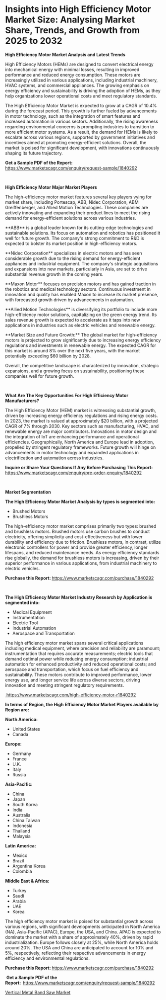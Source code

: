 <p><h1>Insights into High Efficiency Motor Market Size: Analysing Market Share, Trends, and Growth from 2025 to 2032</h1></p><p><strong>High Efficiency Motor Market Analysis and Latest Trends</strong></p>
<p><p>High Efficiency Motors (HEMs) are designed to convert electrical energy into mechanical energy with minimal losses, resulting in improved performance and reduced energy consumption. These motors are increasingly utilized in various applications, including industrial machinery, HVAC systems, and commercial appliances. The growing emphasis on energy efficiency and sustainability is driving the adoption of HEMs, as they help organizations lower operational costs and meet regulatory standards.</p><p>The High Efficiency Motor Market is expected to grow at a CAGR of 10.4% during the forecast period. This growth is further fueled by advancements in motor technology, such as the integration of smart features and increased automation in various sectors. Additionally, the rising awareness regarding environmental concerns is prompting industries to transition to more efficient motor systems. As a result, the demand for HEMs is likely to escalate across various regions, supported by government initiatives and incentives aimed at promoting energy-efficient solutions. Overall, the market is poised for significant development, with innovations continuously shaping its future trajectory.</p></p>
<p><strong>Get a Sample PDF of the Report:&nbsp;</strong> <a href="https://www.marketscagr.com/enquiry/request-sample/1840292?utm_campaign=1848&utm_medium=2&utm_source=Github&utm_content=ia&utm_term=22022025&utm_id=high-efficiency-motor">https://www.marketscagr.com/enquiry/request-sample/1840292</a></p>
<p>&nbsp;</p>
<p><strong>High Efficiency Motor Major Market Players</strong></p>
<p><p>The high-efficiency motor market features several key players vying for market share, including Portescap, ABB, Nidec Corporation, ABM Greiffenberger, and Allied Motion Technologies. These companies are actively innovating and expanding their product lines to meet the rising demand for energy-efficient solutions across various industries.</p><p>**ABB** is a global leader known for its cutting-edge technologies and sustainable solutions. Its focus on automation and robotics has positioned it well for future growth. The company's strong commitment to R&D is expected to bolster its market position in high-efficiency motors.</p><p>**Nidec Corporation** specializes in electric motors and has seen considerable growth due to the rising demand for energy-efficient appliances and industrial equipment. The company's strategic acquisitions and expansions into new markets, particularly in Asia, are set to drive substantial revenue growth in the coming years.</p><p>**Maxon Motor** focuses on precision motors and has gained traction in the robotics and medical technology sectors. Continuous investment in innovation and quality has enabled Maxon to increase its market presence, with forecasted growth driven by advancements in automation.</p><p>**Allied Motion Technologies** is diversifying its portfolio to include more high-efficiency motor solutions, capitalizing on the green energy trend. Its sales revenue growth is expected to accelerate as it taps into new applications in industries such as electric vehicles and renewable energy.</p><p>**Market Size and Future Growth:** The global market for high-efficiency motors is projected to grow significantly due to increasing energy efficiency regulations and investments in renewable energy. The expected CAGR for this market is around 8% over the next five years, with the market potentially exceeding $60 billion by 2028.</p><p>Overall, the competitive landscape is characterized by innovation, strategic expansions, and a growing focus on sustainability, positioning these companies well for future growth.</p></p>
<p>&nbsp;</p>
<p><strong>What Are The Key Opportunities For High Efficiency Motor Manufacturers?</strong></p>
<p><p>The High Efficiency Motor (HEM) market is witnessing substantial growth, driven by increasing energy efficiency regulations and rising energy costs. In 2023, the market is valued at approximately $20 billion, with a projected CAGR of 7% through 2030. Key sectors such as manufacturing, HVAC, and renewable energy are major contributors. Innovations in motor design and the integration of IoT are enhancing performance and operational efficiencies. Geographically, North America and Europe lead in adoption, propelled by stringent regulatory frameworks. Future growth will hinge on advancements in motor technology and expanded applications in electrification and automation across industries.</p></p>
<p><strong>Inquire or Share Your Questions If Any Before Purchasing This Report:</strong> <a href="https://www.marketscagr.com/enquiry/pre-order-enquiry/1840292?utm_campaign=1848&utm_medium=2&utm_source=Github&utm_content=ia&utm_term=22022025&utm_id=high-efficiency-motor">https://www.marketscagr.com/enquiry/pre-order-enquiry/1840292</a></p>
<p>&nbsp;</p>
<p><strong>Market Segmentation</strong></p>
<p><strong>The High Efficiency Motor Market Analysis by types is segmented into:</strong></p>
<p><ul><li>Brushed Motors</li><li>Brushless Motors</li></ul></p>
<p><p>The high-efficiency motor market comprises primarily two types: brushed and brushless motors. Brushed motors use carbon brushes to conduct electricity, offering simplicity and cost-effectiveness but with lower durability and efficiency due to friction. Brushless motors, in contrast, utilize electronic controllers for power and provide greater efficiency, longer lifespans, and reduced maintenance needs. As energy efficiency standards rise globally, the demand for brushless motors is increasing, driven by their superior performance in various applications, from industrial machinery to electric vehicles.</p></p>
<p><strong>Purchase this Report:&nbsp;</strong><a href="https://www.marketscagr.com/purchase/1840292?utm_campaign=1848&utm_medium=2&utm_source=Github&utm_content=ia&utm_term=22022025&utm_id=high-efficiency-motor">https://www.marketscagr.com/purchase/1840292</a></p>
<p>&nbsp;</p>
<p><strong>The High Efficiency Motor Market Industry Research by Application is segmented into:</strong></p>
<p><ul><li>Medical Equipment</li><li>Instrumentation</li><li>Electric Tool</li><li>Industrial Automation</li><li>Aerospace and Transportation</li></ul></p>
<p><p>The high efficiency motor market spans several critical applications including medical equipment, where precision and reliability are paramount; instrumentation that requires accurate measurements; electric tools that demand optimal power while reducing energy consumption; industrial automation for enhanced productivity and reduced operational costs; and aerospace and transportation, which focus on fuel efficiency and sustainability. These motors contribute to improved performance, lower energy use, and longer service life across diverse sectors, driving innovation and meeting stringent regulatory requirements.</p></p>
<p><a href="https://www.marketscagr.com/high-efficiency-motor-r1840292?utm_campaign=1848&utm_medium=2&utm_source=Github&utm_content=ia&utm_term=22022025&utm_id=high-efficiency-motor">&nbsp;https://www.marketscagr.com/high-efficiency-motor-r1840292</a></p>
<p><strong>In terms of Region, the High Efficiency Motor Market Players available by Region are:</strong></p>
<p>
    <p> <strong> North America: </strong>
        <ul>
            <li>United States</li>
            <li>Canada</li>
        </ul>
        </p> 
    <p> <strong> Europe: </strong>
        <ul>
            <li>Germany</li>
            <li>France</li>
            <li>U.K.</li>
            <li>Italy</li>
            <li>Russia</li>
        </ul>
        </p> 
    <p> <strong> Asia-Pacific: </strong>
        <ul>
            <li>China</li>
            <li>Japan</li>
            <li>South Korea</li>
            <li>India</li>
            <li>Australia</li>
            <li>China Taiwan</li>
            <li>Indonesia</li>
            <li>Thailand</li>
            <li>Malaysia</li>
        </ul>
        </p> 
    <p> <strong> Latin America: </strong>
        <ul>
            <li>Mexico</li>
            <li>Brazil</li>
            <li>Argentina Korea</li>
            <li>Colombia</li>
        </ul>
        </p> 
    <p> <strong> Middle East & Africa: </strong>
        <ul>
            <li>Turkey</li>
            <li>Saudi</li>
            <li>Arabia</li>
            <li>UAE</li>
            <li>Korea</li>
        </ul>
    </p>
    </p>
<p><p>The high efficiency motor market is poised for substantial growth across various regions, with significant developments anticipated in North America (NA), Asia-Pacific (APAC), Europe, the USA, and China. APAC is expected to dominate the market with a share of approximately 40%, driven by rapid industrialization. Europe follows closely at 25%, while North America holds around 20%. The USA and China are anticipated to account for 10% and 5%, respectively, reflecting their respective advancements in energy efficiency and environmental regulations.</p></p>
<p><strong>Purchase this Report: </strong><a href="https://www.marketscagr.com/purchase/1840292?utm_campaign=1848&utm_medium=2&utm_source=Github&utm_content=ia&utm_term=22022025&utm_id=high-efficiency-motor">https://www.marketscagr.com/purchase/1840292</a></p>
<p>&nbsp;<strong>Get a Sample PDF of the Report:&nbsp;&nbsp;</strong><a href="https://www.marketscagr.com/enquiry/request-sample/1840292?utm_campaign=1848&utm_medium=2&utm_source=Github&utm_content=ia&utm_term=22022025&utm_id=high-efficiency-motor">https://www.marketscagr.com/enquiry/request-sample/1840292</a></p>
<p><strong></strong></p>
<p><p><a href="https://github.com/marloy8/Market-Research-Report-List-7/blob/main/vertical-metal-band-saw-market.md?utm_campaign=1848&utm_medium=2&utm_source=Github&utm_content=ia&utm_term=22022025&utm_id=high-efficiency-motor">Vertical Metal Band Saw Market</a></p></p>